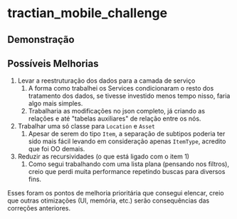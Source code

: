 # tractian_mobile_challenge


## Demonstração


## Possíveis Melhorias

1. Levar a reestruturação dos dados para a camada de serviço
   1. A forma como trabalhei os Services condicionaram o resto dos tratamento dos dados, se tivesse investido menos tempo nisso, faria algo mais simples.
   2. Trabalharia as modificações no json completo, já criando as relações e até "tabelas auxiliares" de relação entre os nós.
2. Trabalhar uma só classe para `Location` e `Asset`
   1. Apesar de serem do tipo `Item`, a separação de subtipos poderia ter sido mais fácil levando em consideração apenas `ItemType`, acredito que foi OO demais.
3. Reduzir as recursividades (o que está ligado com o item 1)
   1. Como segui trabalhando com uma lista plana (pensando nos filtros), creio que perdi muita performance repetindo buscas para diversos fins.
   
Esses foram os pontos de melhoria prioritária que consegui elencar, creio que outras otimizações (UI, memória, etc.) serão consequências das correções anteriores.
